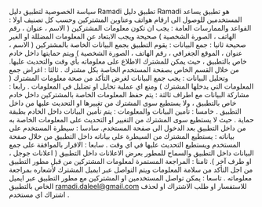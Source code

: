سياسة الخصوصية لتطبيق دليل Ramadi
تطبيق دليل Ramadi هو تطبيق يساعد المستخدمين للوصول الى ارقام هواتف وعناوين المشتركين وحسب كل تصنيف 
اولا : القواعد والممارسات العامة : يجب ان تكون معلومات المشتركين ( الاسم ، عنوان ، رقم الهاتف ، الصورة الشخصية ) صحيحة ويجب الابتعاد عن المعلومات المضللة او الغير صحيحة
ثانيا : جمع البيانات : يقوم التطبيق بجمع البيانات الخاصة بالمشتركين ( الاسم ، عنوان ، الموقع الجغرافي ، رقم الهاتف ، الصورة الشخصية ) ويتم حمايتها داخل خادم خاص بالتطبيق ، حيث يمكن للمشترك الاطلاع على معلوماته بأي وقت والتحديث عليها. من خلال القسم الخاص بصفحة المستخدم الخاصة بكل مشترك .
ثالثا : اغراض جمع وتحليل البيانات : يجب جمع البيانات لغرض التأكد من صحة معلومات المشترك ( المعلومات التي يدخلها المشترك ) ومنع اي عملية تحايل او تضليل في المعلومات .
رابعا : مشاركة البيانات مع اطراف ثالثة : يتم حفظ المعلومات الخاصة بالمشتركين داخل خادم خاص بالتطبيق ، ولا يستطيع سوى المشترك من تغييرها او التحديث عليها من داخل التطبيق .
خامسا : تأمين البيانات والمعلومات : يتم تأمين البيانات داخل الخادم بطبقة حماية . حيث لا يستطيع سوى المشترك من التغيير او التحديث على المعلومات الخاصة به من داخل التطبيق بعد الدخول الى صفحة المستخدم.
سادسا : سيطرة المستخدم على بياناته : يستطيع المشترك من السيطرة على بياناته داخل التطبيق من خلال صفحة المستخدم ويستطيع التحديث عليها في اي وقت .
سابعا : الاقرار بالموافقة على جمع البيانات داخل التطبيق والسماح للمطور بعرض الاعلانات داخل التطبيق ( اعلانات جوجل ، او طرف آخر ).
ثامنا : المراجعة المستمرة لمعلومات المشتركين من قبل مطور التطبيق من اجل التأكد من سلامة المعلومات ويتم التواصل عبر ايميل المشترك لأشعاره بمراجعة معلوماته .
تاسعا : يمكن تواصل المستخدمين او المشتركين مع مطور التطبيق عبر ايميل الخاص بالتطبيق ramadi.daleel@gmail.com للاستفسار او طلب الاشتراك او لحذف اشتراك اي مستخدم .

